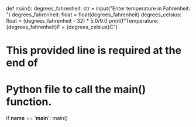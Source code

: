 <!-- Problem Statement
Write a program which prompts the user for a temperature in Fahrenheit (this can be a number with decimal places!) and outputs the temperature converted to Celsius.

The Celsius scale is widely used to measure temperature, but places still use Fahrenheit. Fahrenheit is another unit for temperature, but the scale is different from Celsius -- for example, 0 degrees Celsius is 32 degrees Fahrenheit!

The equation you should use for converting from Fahrenheit to Celsius is the following:

degrees_celsius = (degrees_fahrenheit - 32) * 5.0/9.0

(Note. The .0 after the 5 and 9 matters in the line above!!!)

Here's a sample run of the program (user input is in bold italics):

Enter temperature in Fahrenheit: 76

Temperature: 76.0F = 24.444444444444443C -->


def main():
    degrees_fahrenheit: str = input("Enter temperature in Fahrenheit: ")
    degrees_fahrenheit: float = float(degrees_fahrenheit)
    degrees_celsius: float = (degrees_fahrenheit - 32) * 5.0/9.0
    print(f"Temperature: {degrees_fahrenheit}F = {degrees_celsius}C")
    


# This provided line is required at the end of
# Python file to call the main() function.
if __name__ == '__main__':
    main()